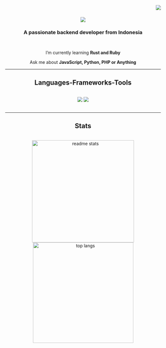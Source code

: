 <img align="right" src="https://komarev.com/ghpvc/?username=monteksz&label=Profile%20views&color=0e75b6&style=flat" />

<h1 align="center">
    <img src="https://readme-typing-svg.herokuapp.com/?font=Righteous&size=35&center=true&vCenter=true&width=500&height=70&duration=4000&lines=Hi+There!+👋;+I'm+Montekar!;" />
</h1>

<h3 align="center">A passionate backend developer from Indonesia</h3>

<br/>

<div align="center">
 
 I’m currently learning **Rust and Ruby**

Ask me about **JavaScript, Python, PHP or Anything**

 </div>

 <hr/>
 
<h2 align="center">Languages-Frameworks-Tools</h2>
<br/>
<div align="center">
    <img src="https://skillicons.dev/icons?i=azure,gcp,dotnet,firebase,docker,vscode,github,git,postman" />
    <img src="https://skillicons.dev/icons?i=nodejs,python,javascript,express,php,nextjs,ruby,react,mysql,sqlite,mongodb" /><br>
</div>

<br/>

<hr/>

<h2 align="center">Stats</h2>
<br>
<div align=center>
  <img width=330 src="https://github-readme-stats-salesp07.vercel.app/api?username=monteksz&count_private=true&show_icons=true&theme=react&rank_icon=github&border_radius=10" alt="readme stats" />
  <br/>
  <img width=325 align="center" src="https://github-readme-stats-salesp07.vercel.app/api/top-langs/?username=monteksz&hide=HTML&langs_count=8&layout=compact&theme=react&border_radius=10&size_weight=0.5&count_weight=0.5&exclude_repo=github-readme-stats" alt="top langs" />
</div>

<br/><br/>
